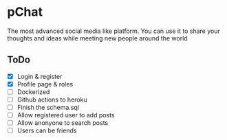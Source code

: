 # pChat
The most advanced social media like platform. You can use it to share your thoughts and ideas while meeting new people around the world

## ToDo
- [x] Login & register
- [x] Profile page & roles
- [ ] Dockerized
- [ ] Github actions to heroku
- [ ] Finish the schema.sql
- [ ] Allow registered user to add posts
- [ ] Allow anonyone to search posts
- [ ] Users can be friends